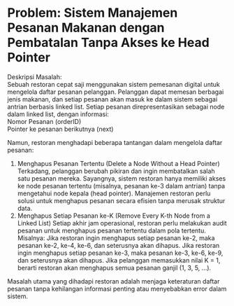 # Problem: Sistem Manajemen Pesanan Makanan dengan Pembatalan Tanpa Akses ke Head Pointer
Deskripsi Masalah:  
Sebuah restoran cepat saji menggunakan sistem pemesanan digital untuk mengelola daftar pesanan pelanggan. Pelanggan dapat memesan berbagai jenis makanan, dan setiap pesanan akan masuk ke dalam sistem sebagai antrian berbasis linked list. Setiap pesanan direpresentasikan sebagai node dalam linked list, dengan informasi:  
Nomor Pesanan (orderID)  
Pointer ke pesanan berikutnya (next)  

Namun, restoran menghadapi beberapa tantangan dalam mengelola daftar pesanan:  
1. Menghapus Pesanan Tertentu (Delete a Node Without a Head Pointer)
Terkadang, pelanggan berubah pikiran dan ingin membatalkan salah satu pesanan mereka. Sayangnya, sistem restoran hanya memiliki akses ke node pesanan tertentu (misalnya, pesanan ke-3 dalam antrian) tanpa mengetahui node kepala (head pointer). Manajemen restoran perlu solusi untuk menghapus pesanan secara efisien tanpa merusak struktur data.
2. Menghapus Setiap Pesanan ke-K (Remove Every K-th Node from a Linked List)
Setiap akhir jam operasional, restoran perlu melakukan audit pesanan untuk menghapus pesanan tertentu dalam pola tertentu. Misalnya:
Jika restoran ingin menghapus setiap pesanan ke-2, maka pesanan ke-2, ke-4, ke-6, dan seterusnya akan dihapus.
Jika restoran ingin menghapus setiap pesanan ke-3, maka pesanan ke-3, ke-6, ke-9, dan seterusnya akan dihapus.
Jika pelanggan memasukkan nilai K = 1, berarti restoran akan menghapus semua pesanan ganjil (1, 3, 5, ...).

Masalah utama yang dihadapi restoran adalah menjaga keteraturan daftar pesanan tanpa kehilangan informasi penting atau menyebabkan error dalam sistem. 
